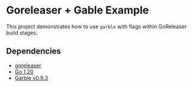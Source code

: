 # Goreleaser + Gable Example

This project demonstrates how to use `garble` with flags within GoReleaser build
stages.

## Dependencies

- [goreleaser](https://github.com/goreleaser/goreleaser)
- [Go 1.20](https://go.dev/dl/)
- [Garble v0.9.3](https://github.com/burrowers/garble)

